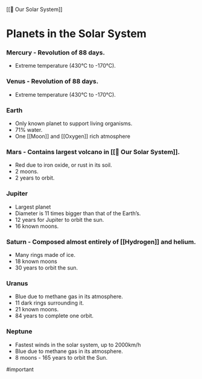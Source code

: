 [[🌌 Our Solar System]]
# Planets in the Solar System 
### Mercury - Revolution of 88 days. 
- Extreme temperature (430°C to -170°C). 
### Venus - Revolution of 88 days. 
- Extreme temperature (430°C to -170°C). 
### Earth
- Only known planet to support living organisms. 
- 71% water. 
- One [[Moon]] and [[Oxygen]] rich atmosphere 
### Mars - Contains largest volcano in [[🌌 Our Solar System]]. 
- Red due to iron oxide, or rust in its soil. 
- 2 moons. 
- 2 years to orbit. 
### Jupiter 
- Largest planet
- Diameter is 11 times bigger than that of the Earth’s. 
- 12 years for Jupiter to orbit the sun. 
- 16 known moons. 
### Saturn - Composed almost entirely of [[Hydrogen]] and helium. 
- Many rings made of ice. 
- 18 known moons 
- 30 years to orbit the sun. 
### Uranus 
- Blue due to methane gas in its atmosphere.
- 11 dark rings surrounding it. 
- 21 known moons. 
- 84 years to complete one orbit. 
### Neptune 
- Fastest winds in the solar system, up to 2000km/h 
- Blue due to methane gas in its atmosphere. 
- 8 moons - 165 years to orbit the Sun.

#important 